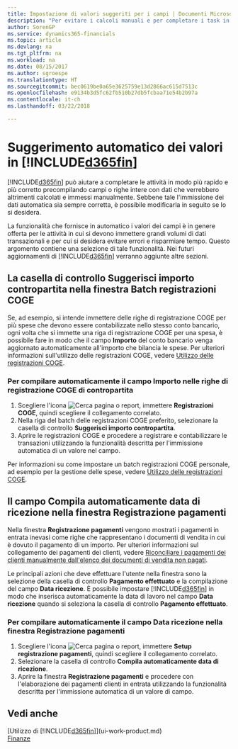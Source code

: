 ```yaml
---
title: Impostazione di valori suggeriti per i campi | Documenti Microsoft
description: "Per evitare i calcoli manuali e per completare i task in modo rapido e accurato, è possibile impostare l'immissione automatica dei dati in modo che Finance and Operations, Business edition compili i campi selezionati."
author: SorenGP
ms.service: dynamics365-financials
ms.topic: article
ms.devlang: na
ms.tgt_pltfrm: na
ms.workload: na
ms.date: 08/15/2017
ms.author: sgroespe
ms.translationtype: HT
ms.sourcegitcommit: bec0619be0a65e3625759e13d2866ac615d7513c
ms.openlocfilehash: e9134b3d5fc62fb510b27db5fcbaa71e54b2b97a
ms.contentlocale: it-ch
ms.lasthandoff: 03/22/2018

---
```

# <a name="letting-included365finincludesd365finmdmd-suggest-values"></a>Suggerimento automatico dei valori in [!INCLUDE[d365fin](includes/d365fin_md.md)]
[!INCLUDE[d365fin](includes/d365fin_md.md)] può aiutare a completare le attività in modo più rapido e più corretto precompilando campi o righe intere con dati che verrebbero altrimenti calcolati e immessi manualmente. Sebbene tale l'immissione dei dati automatica sia sempre corretta, è possibile modificarla in seguito se lo si desidera.

La funzionalità che fornisce in automatico i valori dei campi è in genere offerta per le attività in cui si devono immettere grandi volumi di dati transazionali e per cui si desidera evitare errori e risparmiare tempo. Questo argomento contiene una selezione di tale funzionalità. Nei futuri aggiornamenti di [!INCLUDE[d365fin](includes/d365fin_md.md)] verranno aggiunte altre sezioni.

## <a name="the-suggest-balancing-amount-check-box-in-the-general-journal-batches-window"></a>La casella di controllo **Suggerisci importo contropartita** nella finestra **Batch registrazioni COGE**
Se, ad esempio, si intende immettere delle righe di registrazione COGE per più spese che devono essere contabilizzate nello stesso conto bancario, ogni volta che si immette una riga di registrazione COGE per una spesa, è possibile fare in modo che il campo **Importo** del conto bancario venga aggiornato automaticamente all'importo che bilancia le spese. Per ulteriori informazioni sull'utilizzo delle registrazioni COGE, vedere [Utilizzo delle registrazioni COGE](ui-work-general-journals.md).

### <a name="to-have-the-amount-field-on-balancing-general-journal-lines-filled-automatically"></a>Per compilare automaticamente il campo **Importo** nelle righe di registrazione COGE di contropartita
1. Scegliere l'icona ![Cerca pagina o report](media/ui-search/search_small.png "Cerca pagina o report"), immettere **Registrazioni COGE**, quindi scegliere il collegamento correlato.
2. Nella riga del batch delle registrazioni COGE preferito, selezionare la casella di controllo **Suggerisci importo contropartita**.
3. Aprire le registrazioni COGE e procedere a registrare e contabilizzare le transazioni utilizzando la funzionalità descritta per l'immissione automatica di un valore nel campo.       

Per informazioni su come impostare un batch registrazioni COGE personale, ad esempio per la gestione delle spese, vedere [Utilizzo delle registrazioni COGE](ui-work-general-journals.md).

## <a name="the-automatically-fill-date-received-field-in-the-payment-registration-window"></a>Il campo **Compila automaticamente data di ricezione** nella finestra **Registrazione pagamenti**
Nella finestra **Registrazione pagamenti** vengono mostrati i pagamenti in entrata inevasi come righe che rappresentano i documenti di vendita in cui è dovuto il pagamento di un importo. Per ulteriori informazioni sul collegamento dei pagamenti dei clienti, vedere [Riconciliare i pagamenti dei clienti manualmente dall'elenco dei documenti di vendita non pagati](receivables-how-reconcile-customer-payments-list-unpaid-sales-documents.md).

Le principali azioni che deve effettuare l'utente nella finestra sono la selezione della casella di controllo **Pagamento effettuato** e la compilazione del campo **Data ricezione**. È possibile impostare [!INCLUDE[d365fin](includes/d365fin_md.md)] in modo che inserisca automaticamente la data di lavoro nel campo **Data ricezione** quando si seleziona la casella di controllo **Pagamento effettuato**.

### <a name="to-have-the-date-received-field-in-the-payment-registration-window-filled-automatically"></a>Per compilare automaticamente il campo **Data ricezione** nella finestra **Registrazione pagamenti**
1. Scegliere l'icona ![Cerca pagina o report](media/ui-search/search_small.png "Cerca pagina o report"), immettere **Setup registrazione pagamenti**, quindi scegliere il collegamento correlato.
2. Selezionare la casella di controllo **Compila automaticamente data di ricezione**.
3. Aprire la finestra **Registrazione pagamenti** e procedere con l'elaborazione dei pagamenti clienti in entrata utilizzando la funzionalità descritta per l'immissione automatica di un valore di campo.

## <a name="see-also"></a>Vedi anche
[Utilizzo di [!INCLUDE[d365fin](includes/d365fin_md.md)]](ui-work-product.md)  
[Finanze](finance.md)

